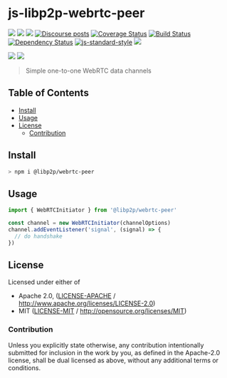 # js-libp2p-webrtc-peer <!-- omit in toc -->

[![](https://img.shields.io/badge/made%20by-Protocol%20Labs-blue.svg?style=flat-square)](http://ipn.io)
[![](https://img.shields.io/badge/project-libp2p-yellow.svg?style=flat-square)](http://libp2p.io/)
[![](https://img.shields.io/badge/freenode-%23ipfs-blue.svg?style=flat-square)](http://webchat.freenode.net/?channels=%23ipfs)
[![Discourse posts](https://img.shields.io/discourse/https/discuss.libp2p.io/posts.svg)](https://discuss.libp2p.io)
[![Coverage Status](https://coveralls.io/repos/github/libp2p/js-libp2p-webrtc-peer/badge.svg?branch=master)](https://coveralls.io/github/libp2p/js-libp2p-webrtc-peer?branch=master)
[![Build Status](https://github.com/libp2p/js-libp2p-webrtc-peer/actions/workflows/js-test-and-release.yml/badge.svg?branch=main)](https://github.com/libp2p/js-libp2p-webrtc-peer/actions/workflows/js-test-and-release.yml)
[![Dependency Status](https://david-dm.org/libp2p/js-libp2p-webrtc-peer.svg?style=flat-square)](https://david-dm.org/libp2p/js-libp2p-webrtc-peer)
[![js-standard-style](https://img.shields.io/badge/code%20style-standard-brightgreen.svg?style=flat-square)](https://github.com/feross/standard)
![](https://img.shields.io/badge/Node.js-%3E%3D14.0.0-orange.svg?style=flat-square)

[![](https://raw.githubusercontent.com/libp2p/interface-transport/master/img/badge.png)](https://github.com/libp2p/interface-transport)
[![](https://raw.githubusercontent.com/libp2p/interface-connection/master/img/badge.png)](https://github.com/libp2p/interface-connection)

> Simple one-to-one WebRTC data channels

## Table of Contents <!-- omit in toc -->

- [Install](#install)
- [Usage](#usage)
- [License](#license)
  - [Contribution](#contribution)

## Install

```sh
> npm i @libp2p/webrtc-peer
```

## Usage

```js
import { WebRTCInitiator } from '@libp2p/webrtc-peer'

const channel = new WebRTCInitiator(channelOptions)
channel.addEventListener('signal', (signal) => {
  // do handshake
})
```

## License

Licensed under either of

 * Apache 2.0, ([LICENSE-APACHE](LICENSE-APACHE) / http://www.apache.org/licenses/LICENSE-2.0)
 * MIT ([LICENSE-MIT](LICENSE-MIT) / http://opensource.org/licenses/MIT)

### Contribution

Unless you explicitly state otherwise, any contribution intentionally submitted for inclusion in the work by you, as defined in the Apache-2.0 license, shall be dual licensed as above, without any additional terms or conditions.

